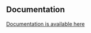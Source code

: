 ## Documentation

[Documentation is available here](https://www.openapi4j.org/operation-validator-adapters/)
